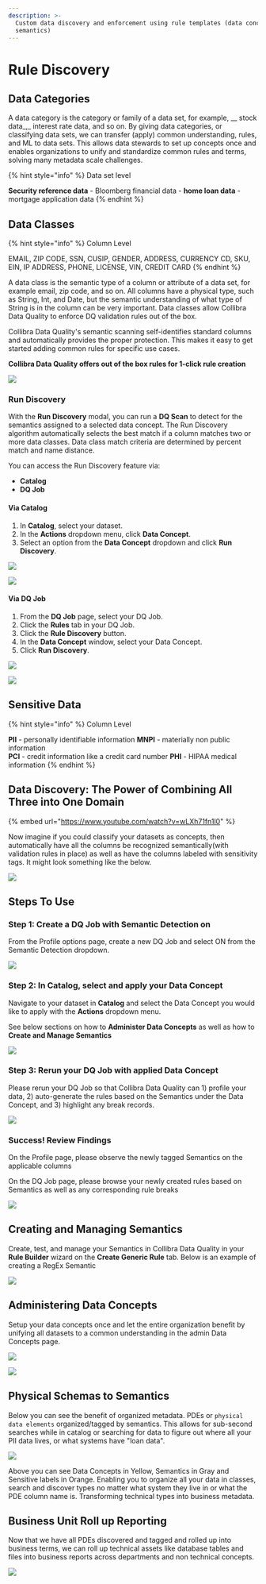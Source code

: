```yaml
---
description: >-
  Custom data discovery and enforcement using rule templates (data concepts and
  semantics)
---
```


# Rule Discovery

## Data Categories

A data category is the category or family of a data set, for example, __ stock data_,_ interest rate data, and so on. By giving data categories, or classifying data sets, we can transfer (apply) common understanding, rules, and ML to data sets. This allows data stewards to set up concepts once and enables organizations to unify and standardize common rules and terms, solving many metadata scale challenges.

{% hint style="info" %}
Data set level

**Security reference data** - Bloomberg financial data - **home loan data** - mortgage application data
{% endhint %}

## Data Classes

{% hint style="info" %}
Column Level

EMAIL, ZIP CODE, SSN, CUSIP, GENDER, ADDRESS, CURRENCY CD, SKU, EIN, IP ADDRESS, PHONE, LICENSE, VIN, CREDIT CARD
{% endhint %}

A data class is the semantic type of a column or attribute of a data set, for example email, zip code, and so on. All columns have a physical type, such as String, Int, and Date, but the semantic understanding of what type of String is in the column can be very important. Data classes allow Collibra Data Quality to enforce DQ validation rules out of the box.

Collibra Data Quality's semantic scanning self-identifies standard columns and automatically provides the proper protection. This makes it easy to get started adding common rules for specific use cases.

**Collibra Data Quality offers out of the box rules for 1-click rule creation**

![](<../../.gitbook/assets/Auto Rules.png>)

### Run Discovery

With the **Run Discovery** modal, you can run a **DQ Scan** to detect for the semantics assigned to a selected data concept. The Run Discovery algorithm automatically selects the best match if a column matches two or more data classes. Data class match criteria are determined by percent match and name distance.

You can access the Run Discovery feature via:

* **Catalog**
* **DQ Job**

#### Via Catalog

1. In **Catalog**, select your dataset.
2. In the **Actions** dropdown menu, click **Data Concept**.
3. Select an option from the **Data Concept** dropdown and click **Run Discovery**.

![](../../.gitbook/assets/run-discovery-catalog-1.png)

![](../../.gitbook/assets/dq-job-run-discovery.png)

#### Via DQ Job

1. From the **DQ Job** page, select your DQ Job.
2. Click the **Rules** tab in your DQ Job.
3. Click the **Rule Discovery** button.
4. In the **Data Concept** window, select your Data Concept.
5. Click **Run Discovery**.

![](<../../.gitbook/assets/rule-discovery-run-discovery (1).png>)

![](../../.gitbook/assets/dq-job-run-discovery.png)

## Sensitive Data

{% hint style="info" %}
Column Level

**PII** - personally identifiable information **MNPI** - materially non public information\
**PCI** - credit information like a credit card number **PHI** - HIPAA medical information
{% endhint %}

## Data Discovery: The Power of Combining All Three into One Domain

{% embed url="https://www.youtube.com/watch?v=wLXh71fn1l0" %}

Now imagine if you could classify your datasets as concepts, then automatically have all the columns be recognized semantically(with validation rules in place) as well as have the columns labeled with sensitivity tags. It might look something like the below.

![](<../../.gitbook/assets/Screen Shot 2021-09-15 at 1.11.06 PM.png>)

## Steps To Use

### Step 1: Create a DQ Job with Semantic Detection on

From the Profile options page, create a new DQ Job and select ON from the Semantic Detection dropdown.

![](<../../.gitbook/assets/dqjobsemanticon (1).gif>)

### Step 2: In Catalog, select and apply your Data Concept

Navigate to your dataset in **Catalog** and select the Data Concept you would like to apply with the **Actions** dropdown menu.

See below sections on how to **Administer Data Concepts** as well as how to **Create and Manage Semantics**

![](../../.gitbook/assets/semantic-apply-dataconcept.gif)

### Step 3: Rerun your DQ Job with applied Data Concept

Please rerun your DQ Job so that Collibra Data Quality can 1) profile your data, 2) auto-generate the rules based on the Semantics under the Data Concept, and 3) highlight any break records.

![](../../.gitbook/assets/dataconcept-rerun-job.gif)

### Success! Review Findings

On the Profile page, please observe the newly tagged Semantics on the applicable columns

On the DQ Job page, please browse your newly created rules based on Semantics as well as any corresponding rule breaks

![](../../.gitbook/assets/review-dataconcept-results.gif)

## Creating and Managing Semantics

Create, test, and manage your Semantics in Collibra Data Quality in your **Rule Builder** wizard on the **Create Generic Rule** tab. Below is an example of creating a RegEx Semantic

![](<../../.gitbook/assets/creating-semantic-regex (1).gif>)

## Administering Data Concepts

Setup your data concepts once and let the entire organization benefit by unifying all datasets to a common understanding in the admin Data Concepts page.

![](../../.gitbook/assets/adding-data-concepts.gif)

![](<../../.gitbook/assets/Screen Shot 2021-09-15 at 1.14.42 PM.png>)

## Physical Schemas to Semantics

Below you can see the benefit of organized metadata. PDEs or `physical data elements` organized/tagged by semantics. This allows for sub-second searches while in catalog or searching for data to figure out where all your PII data lives, or what systems have "loan data".

![](<../../.gitbook/assets/Screen Shot 2021-09-15 at 4.32.09 PM.png>)

Above you can see Data Concepts in Yellow, Semantics in Gray and Sensitive labels in Orange. Enabling you to organize all your data in classes, search and discover types no matter what system they live in or what the PDE column name is. Transforming technical types into business metadata.

## Business Unit Roll up Reporting

Now that we have all PDEs discovered and tagged and rolled up into business terms, we can roll up technical assets like database tables and files into business reports across departments and non technical concepts.

![](<../../.gitbook/assets/Screen Shot 2021-09-15 at 5.17.14 PM.png>)
